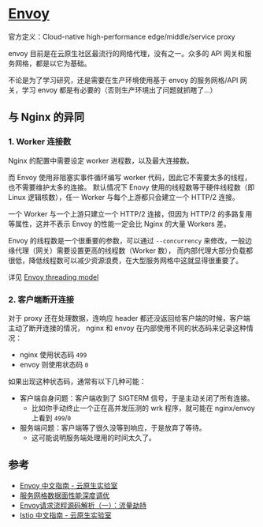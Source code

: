 # [Envoy](https://github.com/envoyproxy/envoy/)

官方定义：Cloud-native high-performance edge/middle/service proxy

envoy 目前是在云原生社区最流行的网络代理，没有之一。众多的 API 网关和服务网格，都是以它为基础。

不论是为了学习研究，还是需要在生产环境使用基于 envoy 的服务网格/API 网关，学习 envoy 都是有必要的（否则生产环境出了问题就抓瞎了...）

## 与 Nginx 的异同

### 1. Worker 连接数

Nginx 的配置中需要设定 worker 进程数，以及最大连接数。

而 Envoy 使用非阻塞实事件循环编写 worker 代码，因此它不需要太多的线程，也不需要维护太多的连接。
默认情况下 Enovy 使用的线程数等于硬件线程数（即 Linux 逻辑核数），任一 Worker 与每个上游都只会建立一个 HTTP/2 连接。

一个 Worker 与一个上游只建立一个 HTTP/2 连接，但因为 HTTP/2 的多路复用等属性，这并不表示 Envoy 的性能一定会比 Nginx 的大量 Workers 差。

Envoy 的线程数是一个很重要的参数，可以通过 `--concurrency` 来修改，一般边缘代理（网关）需要设置更高的线程数（Worker 数），
而内部代理大部分负载都很低，降低线程数可以减少资源浪费，在大型服务网格中这就显得很重要了。


详见 [Envoy threading model](https://blog.envoyproxy.io/envoy-threading-model-a8d44b922310)


### 2. 客户端断开连接

对于 proxy 还在处理数据，连响应 header 都还没返回给客户端的时候，客户端主动了断开连接的情况，
nginx 和 envoy 在内部使用不同的状态码来记录这种情况：
- nginx 使用状态码 `499`
- envoy 则使用状态码 `0`

如果出现这种状态码，通常有以下几种可能：

- 客户端自身问题：客户端收到了 SIGTERM 信号，于是主动关闭了所有连接。
  - 比如你手动终止一个正在高并发压测的 wrk 程序，就可能在 nginx/envoy 上看到 `499`/`0`
- 服务端问题：客户端等了很久没等到响应，于是放弃了等待。
  - 这可能说明服务端处理用的时间太久了。

## 参考

- [Envoy 中文指南 - 云原生实验室](https://fuckcloudnative.io/envoy-handbook)
- [服务网格数据面性能深度调优](https://mp.weixin.qq.com/s/sRH-VKJh2izfSJuG7dNhGg)
- [Envoy请求流程源码解析（一）：流量劫持](https://segmentfault.com/a/1190000041456849)
- [Istio 中文指南 - 云原生实验室](https://github.com/yangchuansheng/envoy-handbook)
